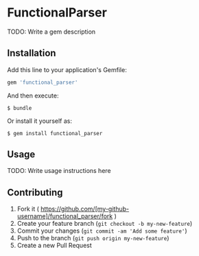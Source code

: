 # FunctionalParser

TODO: Write a gem description

## Installation

Add this line to your application's Gemfile:

```ruby
gem 'functional_parser'
```

And then execute:

    $ bundle

Or install it yourself as:

    $ gem install functional_parser

## Usage

TODO: Write usage instructions here

## Contributing

1. Fork it ( https://github.com/[my-github-username]/functional_parser/fork )
2. Create your feature branch (`git checkout -b my-new-feature`)
3. Commit your changes (`git commit -am 'Add some feature'`)
4. Push to the branch (`git push origin my-new-feature`)
5. Create a new Pull Request
